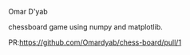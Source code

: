 Omar D'yab

chessboard game using numpy and matplotlib.

PR:https://github.com/Omardyab/chess-board/pull/1